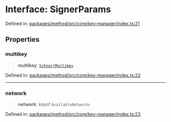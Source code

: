 # Interface: SignerParams

Defined in: [packages/method/src/core/key-manager/index.ts:21](https://github.com/dcdpr/did-btcr2-js/blob/4a717493e735221d072999f212891939f4de3f23/packages/method/src/core/key-manager/index.ts#L21)

## Properties

### multikey

> **multikey**: [`SchnorrMultikey`](../../cryptosuite/classes/SchnorrMultikey.md)

Defined in: [packages/method/src/core/key-manager/index.ts:22](https://github.com/dcdpr/did-btcr2-js/blob/4a717493e735221d072999f212891939f4de3f23/packages/method/src/core/key-manager/index.ts#L22)

***

### network

> **network**: keyof `AvailableNetworks`

Defined in: [packages/method/src/core/key-manager/index.ts:23](https://github.com/dcdpr/did-btcr2-js/blob/4a717493e735221d072999f212891939f4de3f23/packages/method/src/core/key-manager/index.ts#L23)
